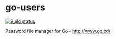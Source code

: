 go-users
========

[![Build status](https://ci.appveyor.com/api/projects/status/upcp502hnlgg2ls9)](https://ci.appveyor.com/project/evandroamparo/go-users)

Password file manager for Go - http://www.go.cd/
